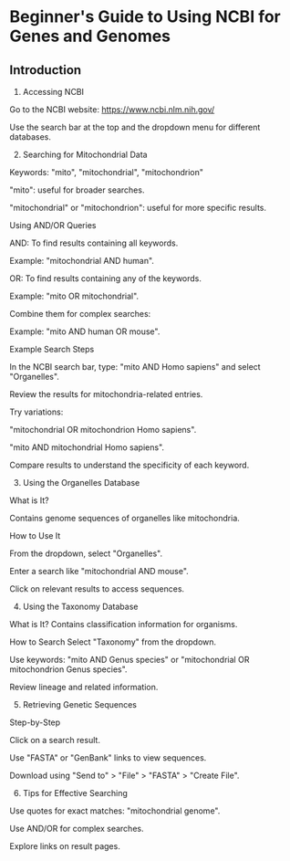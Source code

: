 # Beginner's Guide to Using NCBI for Genes and Genomes

## Introduction

1. Accessing NCBI

Go to the NCBI website: https://www.ncbi.nlm.nih.gov/

Use the search bar at the top and the dropdown menu for different databases.

2. Searching for Mitochondrial Data

Keywords: "mito", "mitochondrial", "mitochondrion"

"mito": useful for broader searches.

"mitochondrial" or "mitochondrion": useful for more specific results.

Using AND/OR Queries

AND: To find results containing all keywords.

Example: "mitochondrial AND human".

OR: To find results containing any of the keywords.

Example: "mito OR mitochondrial".

Combine them for complex searches:

Example: "mito AND human OR mouse".

Example Search Steps

In the NCBI search bar, type: "mito AND Homo sapiens" and select "Organelles".

Review the results for mitochondria-related entries.

Try variations:

"mitochondrial OR mitochondrion Homo sapiens".

"mito AND mitochondrial Homo sapiens".

Compare results to understand the specificity of each keyword.

3. Using the Organelles Database

What is It?

Contains genome sequences of organelles like mitochondria.

How to Use It

From the dropdown, select "Organelles".

Enter a search like "mitochondrial AND mouse".

Click on relevant results to access sequences.

4. Using the Taxonomy Database

What is It? 
Contains classification information for organisms.

How to Search
Select "Taxonomy" from the dropdown.

Use keywords: "mito AND Genus species" or "mitochondrial OR mitochondrion Genus species".

Review lineage and related information.

5. Retrieving Genetic Sequences

Step-by-Step

Click on a search result.

Use "FASTA" or "GenBank" links to view sequences.

Download using "Send to" > "File" > "FASTA" > "Create File".

6. Tips for Effective Searching

Use quotes for exact matches: "mitochondrial genome".

Use AND/OR for complex searches.

Explore links on result pages.
